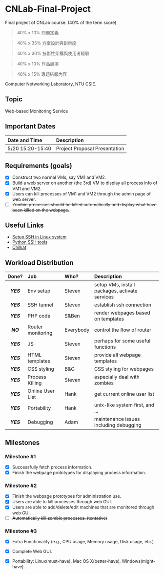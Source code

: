 # CNLab-Final-Project

Final project of CNLab course. (40% of the term score)

> 40% x 10% 問題定義

> 40% x 35% 方案設計與創新度

> 40% x 30% 技術性架構與使用者經驗

> 40% x 10% 作品展演

> 40% x 15% 專題結報內容

Computer Networking Laboratory, NTU CSIE.

## Topic

Web-based Monitoring Service

## Important Dates

|Date and Time|Description|
|:------------|:----------|
|5/20 15:20-15:40|Project Proposal Presentation|



## Requirements (goals)

- [x] Construct two normal VMs, say VM1 and VM2.
- [x] Build a web server on another (the 3rd) VM to display all process info of VM1 and VM2.
- [x] Users can kill processes of VM1 and VM2 through the admin page of web server.
- [ ] ~~Zombie processes should be killed automatically and display what have been killed on the webpage.~~

## Useful Links

* [Setup SSH in Linux system](http://docs.oracle.com/cd/E18930_01/html/821-2426/gksja.html#gksrd)
* [Python SSH tools](https://wiki.python.org/moin/SecureShell)
* [Chilkat](https://www.chilkatsoft.com/python.asp)

## Workload Distribution

|Done?|Job|Who?|Description|
|:---:|:--|:---|:----------|
|***YES***|Env setup|Steven|setup VMs, install packages, activate services|
|***YES***|SSH tunnel|Steven|establish ssh connection|
|***YES***|PHP code|S&Ben|render webpages based on templates|
|***NO***|Router monitoring|Everybody|control the flow of router|
|***YES***|JS|Steven|perhaps for some useful functions|
|***YES***|HTML templates|Steven|provide all webpage templates|
|***YES***|CSS styling|B&G|CSS styling for webpages|
|***YES***|Process Killing|Steven|especially deal with zombies|
|***YES***|Online User List|Hank|get current online user list|
|***YES***|Portability|Hank|unix-like system first, and ...|
|***YES***|Debugging|Adam|maintenance issues including debugging|

## Milestones

### Milestone #1

- [x] Successfully fetch process information.
- [x] Finish the webpage prototypes for displaying process information.

### Milestone #2

- [x] Finish the webpage prototypes for administration use.
- [x] Users are able to kill processes through web GUI.
- [x] Users are able to add/delete/edit machines that are monitored through web GUI.
- [ ] ~~Automatically kill zombie processes. (tentative)~~

### Milestone #3

- [x] Extra Functionality (e.g., CPU usage, Memory usage, Disk usage, etc.)
- [x] Complete Web GUI.
- [x] Portability: Linux(must-have), Mac OS X(better-have), Windows(might-have).


